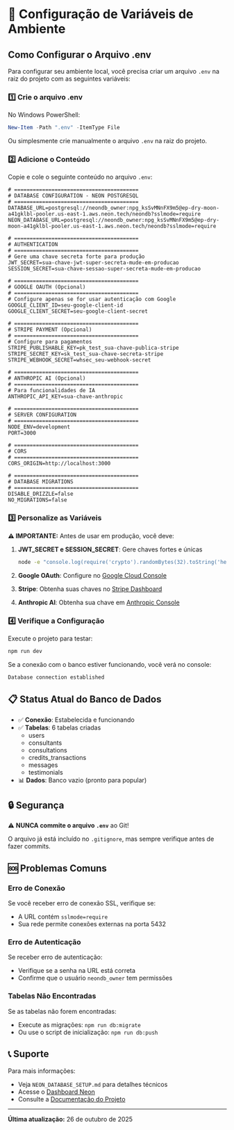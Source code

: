 # 🔐 Configuração de Variáveis de Ambiente

## Como Configurar o Arquivo .env

Para configurar seu ambiente local, você precisa criar um arquivo `.env` na raiz do projeto com as seguintes variáveis:

### 1️⃣ Crie o arquivo .env

No Windows PowerShell:
```powershell
New-Item -Path ".env" -ItemType File
```

Ou simplesmente crie manualmente o arquivo `.env` na raiz do projeto.

### 2️⃣ Adicione o Conteúdo

Copie e cole o seguinte conteúdo no arquivo `.env`:

```env
# ========================================
# DATABASE CONFIGURATION - NEON POSTGRESQL
# ========================================
DATABASE_URL=postgresql://neondb_owner:npg_ksSvMNnFX9m5@ep-dry-moon-a41gklbl-pooler.us-east-1.aws.neon.tech/neondb?sslmode=require
NEON_DATABASE_URL=postgresql://neondb_owner:npg_ksSvMNnFX9m5@ep-dry-moon-a41gklbl-pooler.us-east-1.aws.neon.tech/neondb?sslmode=require

# ========================================
# AUTHENTICATION
# ========================================
# Gere uma chave secreta forte para produção
JWT_SECRET=sua-chave-jwt-super-secreta-mude-em-producao
SESSION_SECRET=sua-chave-sessao-super-secreta-mude-em-producao

# ========================================
# GOOGLE OAUTH (Opcional)
# ========================================
# Configure apenas se for usar autenticação com Google
GOOGLE_CLIENT_ID=seu-google-client-id
GOOGLE_CLIENT_SECRET=seu-google-client-secret

# ========================================
# STRIPE PAYMENT (Opcional)
# ========================================
# Configure para pagamentos
STRIPE_PUBLISHABLE_KEY=pk_test_sua-chave-publica-stripe
STRIPE_SECRET_KEY=sk_test_sua-chave-secreta-stripe
STRIPE_WEBHOOK_SECRET=whsec_seu-webhook-secret

# ========================================
# ANTHROPIC AI (Opcional)
# ========================================
# Para funcionalidades de IA
ANTHROPIC_API_KEY=sua-chave-anthropic

# ========================================
# SERVER CONFIGURATION
# ========================================
NODE_ENV=development
PORT=3000

# ========================================
# CORS
# ========================================
CORS_ORIGIN=http://localhost:3000

# ========================================
# DATABASE MIGRATIONS
# ========================================
DISABLE_DRIZZLE=false
NO_MIGRATIONS=false
```

### 3️⃣ Personalize as Variáveis

**⚠️ IMPORTANTE:** Antes de usar em produção, você deve:

1. **JWT_SECRET e SESSION_SECRET**: Gere chaves fortes e únicas
   ```bash
   node -e "console.log(require('crypto').randomBytes(32).toString('hex'))"
   ```

2. **Google OAuth**: Configure no [Google Cloud Console](https://console.cloud.google.com/)

3. **Stripe**: Obtenha suas chaves no [Stripe Dashboard](https://dashboard.stripe.com/)

4. **Anthropic AI**: Obtenha sua chave em [Anthropic Console](https://console.anthropic.com/)

### 4️⃣ Verifique a Configuração

Execute o projeto para testar:

```bash
npm run dev
```

Se a conexão com o banco estiver funcionando, você verá no console:
```
Database connection established
```

## 📋 Status Atual do Banco de Dados

- ✅ **Conexão**: Estabelecida e funcionando
- ✅ **Tabelas**: 6 tabelas criadas
  - users
  - consultants
  - consultations
  - credits_transactions
  - messages
  - testimonials
- 📊 **Dados**: Banco vazio (pronto para popular)

## 🔒 Segurança

⚠️ **NUNCA commite o arquivo `.env`** ao Git!

O arquivo já está incluído no `.gitignore`, mas sempre verifique antes de fazer commits.

## 🆘 Problemas Comuns

### Erro de Conexão

Se você receber erro de conexão SSL, verifique se:
- A URL contém `sslmode=require`
- Sua rede permite conexões externas na porta 5432

### Erro de Autenticação

Se receber erro de autenticação:
- Verifique se a senha na URL está correta
- Confirme que o usuário `neondb_owner` tem permissões

### Tabelas Não Encontradas

Se as tabelas não forem encontradas:
- Execute as migrações: `npm run db:migrate`
- Ou use o script de inicialização: `npm run db:push`

## 📞 Suporte

Para mais informações:
- Veja `NEON_DATABASE_SETUP.md` para detalhes técnicos
- Acesse o [Dashboard Neon](https://console.neon.tech/app/projects/royal-paper-66041902)
- Consulte a [Documentação do Projeto](./README.md)

---

**Última atualização:** 26 de outubro de 2025

